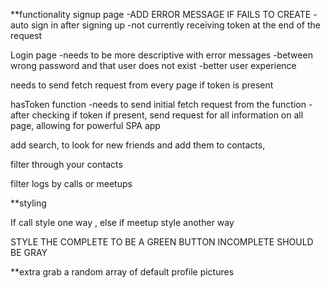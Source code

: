<!-- Create a function that checks for token -->
<!-- -Extract out and call function in each location ( repeated 6 times so far ) -->

**functionality
  signup page
    -ADD ERROR MESSAGE IF FAILS TO CREATE
    -auto sign in after signing up
    -not currently receiving token at the end of the request

  Login page
    -needs to be more descriptive with error messages
      -between wrong password and that user does not exist
      -better user experience

  needs to send fetch request from every page if token is present

  hasToken function
    -needs to send initial fetch request from the function
    -after checking if token if present, send request for all information on all page, allowing for powerful SPA app

  add search, to look for new friends and add them
  to contacts,

  filter through your contacts

  filter logs by calls or meetups

**styling

  If call style one way , else if meetup style another way

  STYLE THE COMPLETE TO BE A GREEN BUTTON
  INCOMPLETE SHOULD BE GRAY

**extra
  grab a random array of default profile pictures
